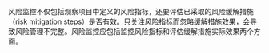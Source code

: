 风险监控不仅包括观察项目中定义的风险指标，还要评估已采取的风险缓解措施（risk mitigation steps）是否有效。只关注风险指标而忽略缓解措施效果，会导致风险管理不完整。风险监控应包括监控风险指标和评估缓解措施实际效果两个方面。
